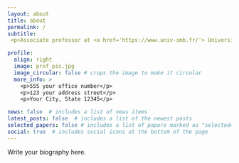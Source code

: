 ```yaml
---
layout: about
title: about
permalink: /
subtitle: 
 <p>Associate professor at <a href='https://www.univ-smb.fr/'> Université Savoie Mont Blanc</a>, <a href='https://www.univ-smb.fr/symme/'>SYMME laboratory</a>,France.</p>

profile:
  align: right
  image: prof_pic.jpg
  image_circular: false # crops the image to make it circular
  more_info: >
    <p>555 your office number</p>
    <p>123 your address street</p>
    <p>Your City, State 12345</p>

news: false  # includes a list of news items
latest_posts: false  # includes a list of the newest posts
selected_papers: false # includes a list of papers marked as "selected={true}"
social: true  # includes social icons at the bottom of the page
---
```


Write your biography here. 
